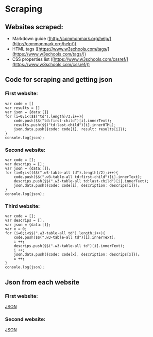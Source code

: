 # Scraping

## Websites scraped:
* Markdown guide ([http://commonmark.org/help/](http://commonmark.org/help/))
* HTML tags ([https://www.w3schools.com/tags/](https://www.w3schools.com/tags/))
* CSS properties list ([https://www.w3schools.com/cssref/](https://www.w3schools.com/cssref/))

## Code for scraping and getting json

### First website:

    var code = []
    var results = []
    var json = {data:[]}
    for (i=0;i<($$("td").length)/3;i++){
    	code.push($$("td:first-child")[i].innerText);
    	results.push($$("td:last-child")[i].innerHTML);
    	json.data.push({code: code[i], result: results[i]});
    }
    console.log(json);

### Second website:

    var code = [];
    var descrips = [];
    var json = {data:[]};
    for (i=0;i<(($$(".w3-table-all td").length)/2);i++){
    	code.push($$(".w3-table-all td:first-child")[i].innerText);
    	descrips.push($$(".w3-table-all td:last-child")[i].innerText);
    	json.data.push({code: code[i], description: descrips[i]});
    }
    console.log(json);

### Third website:

    var code = [];
    var descrips = [];
    var json = {data:[]};
    var x = 0;
    for (i=0;i<$$(".w3-table-all td").length;i++){
        code.push($$(".w3-table-all td")[i].innerText);
        i ++;
        descrips.push($$(".w3-table-all td")[i].innerText);
        i ++;
        json.data.push({code: code[x], description: descrips[x]});
    	x ++;
    }
    console.log(json);

## Json from each website

### First website:

[JSON](https://github.com/JordanPag/Ruby-2017/blob/master/firstwebsite.json)

### Second website:

[JSON](https://github.com/JordanPag/Ruby-2017/blob/master/secondwebsite.json)